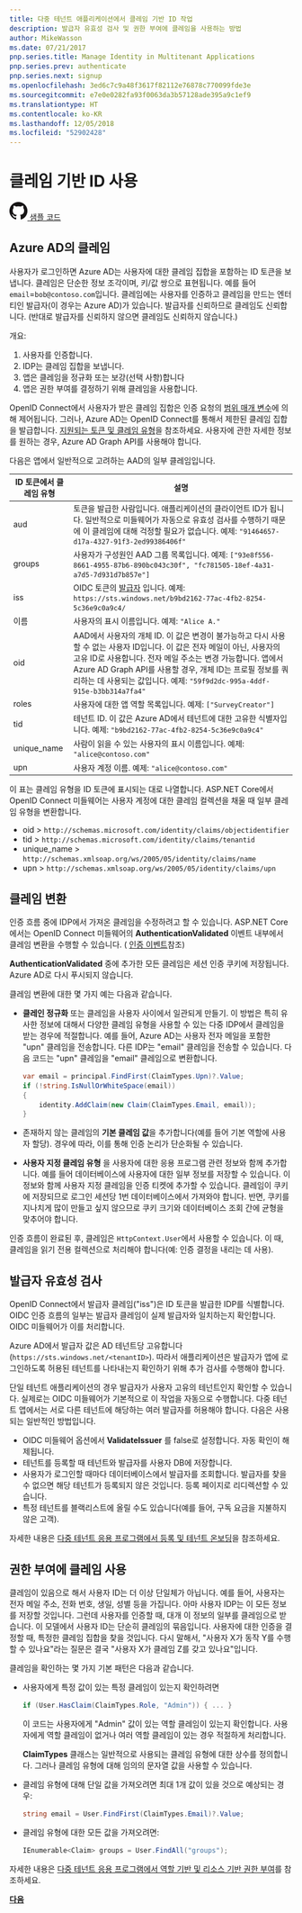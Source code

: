 ```yaml
---
title: 다중 테넌트 애플리케이션에서 클레임 기반 ID 작업
description: 발급자 유효성 검사 및 권한 부여에 클레임을 사용하는 방법
author: MikeWasson
ms.date: 07/21/2017
pnp.series.title: Manage Identity in Multitenant Applications
pnp.series.prev: authenticate
pnp.series.next: signup
ms.openlocfilehash: 3ed6c7c9a48f3617f82112e76878c770099fde3e
ms.sourcegitcommit: e7e0e0282fa93f0063da3b57128ade395a9c1ef9
ms.translationtype: HT
ms.contentlocale: ko-KR
ms.lasthandoff: 12/05/2018
ms.locfileid: "52902428"
---
```

# <a name="work-with-claims-based-identities"></a>클레임 기반 ID 사용

[![GitHub](../_images/github.png) 샘플 코드][sample application]

## <a name="claims-in-azure-ad"></a>Azure AD의 클레임
사용자가 로그인하면 Azure AD는 사용자에 대한 클레임 집합을 포함하는 ID 토큰을 보냅니다. 클레임은 단순한 정보 조각이며, 키/값 쌍으로 표현됩니다. 예를 들어 `email`=`bob@contoso.com`입니다.  클레임에는 사용자를 인증하고 클레임을 만드는 엔터티인 발급자(이 경우는 Azure AD)가 있습니다. 발급자를 신뢰하므로 클레임도 신뢰합니다. (반대로 발급자를 신뢰하지 않으면 클레임도 신뢰하지 않습니다.)

개요:

1. 사용자를 인증합니다.
2. IDP는 클레임 집합을 보냅니다.
3. 앱은 클레임을 정규화 또는 보강(선택 사항)합니다
4. 앱은 권한 부여를 결정하기 위해 클레임을 사용합니다.

OpenID Connect에서 사용자가 받은 클레임 집합은 인증 요청의 [범위 매개 변수]에 의해 제어됩니다. 그러나, Azure AD는 OpenID Connect를 통해서 제한된 클레임 집합을 발급합니다. [지원되는 토큰 및 클레임 유형]을 참조하세요. 사용자에 관한 자세한 정보를 원하는 경우, Azure AD Graph API를 사용해야 합니다.

다음은 앱에서 일반적으로 고려하는 AAD의 일부 클레임입니다.

| ID 토큰에서 클레임 유형 | 설명 |
| --- | --- |
| aud |토큰을 발급한 사람입니다. 애플리케이션의 클라이언트 ID가 됩니다. 일반적으로 미들웨어가 자동으로 유효성 검사를 수행하기 때문에 이 클레임에 대해 걱정할 필요가 없습니다. 예제: `"91464657-d17a-4327-91f3-2ed99386406f"` |
| groups |사용자가 구성원인 AAD 그룹 목록입니다. 예제: `["93e8f556-8661-4955-87b6-890bc043c30f", "fc781505-18ef-4a31-a7d5-7d931d7b857e"]` |
| iss |OIDC 토큰의 [발급자] 입니다. 예제: `https://sts.windows.net/b9bd2162-77ac-4fb2-8254-5c36e9c0a9c4/` |
| 이름 |사용자의 표시 이름입니다. 예제: `"Alice A."` |
| oid |AAD에서 사용자의 개체 ID. 이 값은 변경이 불가능하고 다시 사용할 수 없는 사용자 ID입니다. 이 값은 전자 메일이 아닌, 사용자의 고유 ID로 사용합니다. 전자 메일 주소는 변경 가능합니다. 앱에서 Azure AD Graph API를 사용할 경우, 개체 ID는 프로필 정보를 쿼리하는 데 사용되는 값입니다. 예제: `"59f9d2dc-995a-4ddf-915e-b3bb314a7fa4"` |
| roles |사용자에 대한 앱 역할 목록입니다.    예제: `["SurveyCreator"]` |
| tid |테넌트 ID. 이 값은 Azure AD에서 테넌트에 대한 고유한 식별자입니다. 예제: `"b9bd2162-77ac-4fb2-8254-5c36e9c0a9c4"` |
| unique_name |사람이 읽을 수 있는 사용자의 표시 이름입니다. 예제: `"alice@contoso.com"` |
| upn |사용자 계정 이름. 예제: `"alice@contoso.com"` |

이 표는 클레임 유형을 ID 토큰에 표시되는 대로 나열합니다. ASP.NET Core에서 OpenID Connect 미들웨어는 사용자 계정에 대한 클레임 컬렉션을 채울 때 일부 클레임 유형을 변환합니다.

* oid > `http://schemas.microsoft.com/identity/claims/objectidentifier`
* tid > `http://schemas.microsoft.com/identity/claims/tenantid`
* unique_name > `http://schemas.xmlsoap.org/ws/2005/05/identity/claims/name`
* upn > `http://schemas.xmlsoap.org/ws/2005/05/identity/claims/upn`

## <a name="claims-transformations"></a>클레임 변환
인증 흐름 중에 IDP에서 가져온 클레임을 수정하려고 할 수 있습니다. ASP.NET Core에서는 OpenID Connect 미들웨어의 **AuthenticationValidated** 이벤트 내부에서 클레임 변환을 수행할 수 있습니다. ( [인증 이벤트]참조)

**AuthenticationValidated** 중에 추가한 모든 클레임은 세션 인증 쿠키에 저장됩니다. Azure AD로 다시 푸시되지 않습니다.

클레임 변환에 대한 몇 가지 예는 다음과 같습니다.

* **클레인 정규화** 또는 클레임을 사용자 사이에서 일관되게 만들기. 이 방법은 특히 유사한 정보에 대해서 다양한 클레임 유형을 사용할 수 있는 다중 IDP에서 클레임을 받는 경우에 적절합니다.
  예를 들어, Azure AD는 사용자 전자 메일을 포함한 "upn" 클레임을 전송합니다. 다른 IDP는 "email" 클레임을 전송할 수 있습니다. 다음 코드는 "upn" 클레임을 "email" 클레임으로 변환합니다.
  
  ```csharp
  var email = principal.FindFirst(ClaimTypes.Upn)?.Value;
  if (!string.IsNullOrWhiteSpace(email))
  {
      identity.AddClaim(new Claim(ClaimTypes.Email, email));
  }
  ```
* 존재하지 않는 클레임의 **기본 클레임 값**을 추가합니다(예를 들어 기본 역할에 사용자 할당). 경우에 따라, 이를 통해 인증 논리가 단순화될 수 있습니다.
* **사용자 지정 클레임 유형** 을 사용자에 대한 응용 프로그램 관련 정보와 함께 추가합니다. 예를 들어 데이터베이스에 사용자에 대한 일부 정보를 저장할 수 있습니다. 이 정보와 함께 사용자 지정 클레임을 인증 티켓에 추가할 수 있습니다. 클레임이 쿠키에 저장되므로 로그인 세션당 1번 데이터베이스에서 가져와야 합니다. 반면, 쿠키를 지나치게 많이 만들고 싶지 않으므로 쿠키 크기와 데이터베이스 조회 간에 균형을 맞추어야 합니다.   

인증 흐름이 완료된 후, 클레임은 `HttpContext.User`에서 사용할 수 있습니다. 이 때, 클레임을 읽기 전용 컬렉션으로 처리해야 합니다(예: 인증 결정을 내리는 데 사용).

## <a name="issuer-validation"></a>발급자 유효성 검사
OpenID Connect에서 발급자 클레임("iss")은 ID 토큰을 발급한 IDP를 식별합니다. OIDC 인증 흐름의 일부는 발급자 클레임이 실제 발급자와 일치하는지 확인합니다. OIDC 미들웨어가 이를 처리합니다.

Azure AD에서 발급자 값은 AD 테넌트당 고유합니다(`https://sts.windows.net/<tenantID>`). 따라서 애플리케이션은 발급자가 앱에 로그인하도록 허용된 테넌트를 나타내는지 확인하기 위해 추가 검사를 수행해야 합니다.

단일 테넌트 애플리케이션의 경우 발급자가 사용자 고유의 테넌트인지 확인할 수 있습니다. 실제로는 OIDC 미들웨어가 기본적으로 이 작업을 자동으로 수행합니다. 다중 테넌트 앱에서는 서로 다른 테넌트에 해당하는 여러 발급자를 허용해야 합니다. 다음은 사용되는 일반적인 방법입니다.

* OIDC 미들웨어 옵션에서 **ValidateIssuer** 를 false로 설정합니다. 자동 확인이 해제됩니다.
* 테넌트를 등록할 때 테넌트와 발급자를 사용자 DB에 저장합니다.
* 사용자가 로그인할 때마다 데이터베이스에서 발급자를 조회합니다. 발급자를 찾을 수 없으면 해당 테넌트가 등록되지 않은 것입니다. 등록 페이지로 리디렉션할 수 있습니다.
* 특정 테넌트를 블랙리스트에 올릴 수도 있습니다(예를 들어, 구독 요금을 지불하지 않은 고객).

자세한 내용은 [다중 테넌트 응용 프로그램에서 등록 및 테넌트 온보딩][signup]을 참조하세요.

## <a name="using-claims-for-authorization"></a>권한 부여에 클레임 사용
클레임이 있음으로 해서 사용자 ID는 더 이상 단일체가 아닙니다. 예를 들어, 사용자는 전자 메일 주소, 전화 번호, 생일, 성별 등을 가집니다. 아마 사용자 IDP는 이 모든 정보를 저장할 것입니다. 그런데 사용자를 인증할 때, 대개 이 정보의 일부를 클레임으로 받습니다. 이 모델에서 사용자 ID는 단순히 클레임의 묶음입니다. 사용자에 대한 인증을 결정할 때, 특정한 클레임 집합을 찾을 것입니다. 다시 말해서, "사용자 X가 동작 Y를 수행할 수 있나요"라는 질문은 결국 "사용자 X가 클레임 Z를 갖고 있나요"입니다.

클레임을 확인하는 몇 가지 기본 패턴은 다음과 같습니다.

* 사용자에게 특정 값이 있는 특정 클레임이 있는지 확인하려면
  
   ```csharp
   if (User.HasClaim(ClaimTypes.Role, "Admin")) { ... }
   ```
   이 코드는 사용자에게 "Admin" 값이 있는 역할 클레임이 있는지 확인합니다. 사용자에게 역할 클레임이 없거나 여러 역할 클레임이 있는 경우 적절하게 처리합니다.
  
   **ClaimTypes** 클래스는 일반적으로 사용되는 클레임 유형에 대한 상수를 정의합니다. 그러나 클레임 유형에 대해 임의의 문자열 값을 사용할 수 있습니다.
* 클레임 유형에 대해 단일 값을 가져오려면 최대 1개 값이 있을 것으로 예상되는 경우:
  
  ```csharp
  string email = User.FindFirst(ClaimTypes.Email)?.Value;
  ```
* 클레임 유형에 대한 모든 값을 가져오려면:
  
  ```csharp
  IEnumerable<Claim> groups = User.FindAll("groups");
  ```

자세한 내용은 [다중 테넌트 응용 프로그램에서 역할 기반 및 리소스 기반 권한 부여][authorization]를 참조하세요.

[**다음**][signup]


<!-- Links -->

[범위 매개 변수]: https://nat.sakimura.org/2012/01/26/scopes-and-claims-in-openid-connect/
[지원되는 토큰 및 클레임 유형]: /azure/active-directory/active-directory-token-and-claims/
[발급자]: https://openid.net/specs/openid-connect-core-1_0.html#IDToken
[인증 이벤트]: authenticate.md#authentication-events
[signup]: signup.md
[Claims-Based Authorization]: /aspnet/core/security/authorization/claims
[sample application]: https://github.com/mspnp/multitenant-saas-guidance
[authorization]: authorize.md
